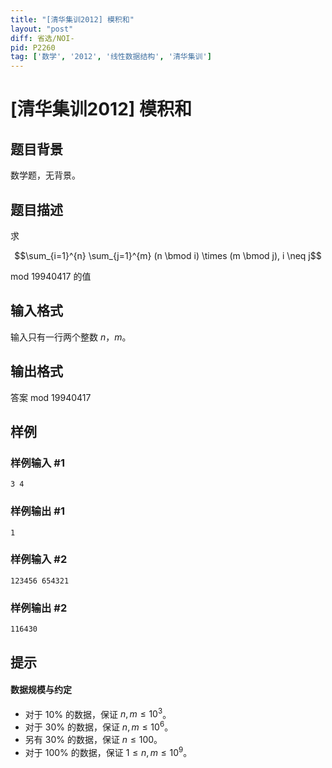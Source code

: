 ```yaml
---
title: "[清华集训2012] 模积和"
layout: "post"
diff: 省选/NOI-
pid: P2260
tag: ['数学', '2012', '线性数据结构', '清华集训']
---
```

# [清华集训2012] 模积和
## 题目背景

数学题，无背景。

## 题目描述

求

$$\sum_{i=1}^{n} \sum_{j=1}^{m} (n \bmod i) \times (m \bmod j), i \neq j$$

mod 19940417 的值
## 输入格式

输入只有一行两个整数 $n$，$m$。
## 输出格式

答案 mod 19940417

## 样例

### 样例输入 #1
```
3 4
```
### 样例输出 #1
```
1
```
### 样例输入 #2
```
123456 654321
```
### 样例输出 #2
```
116430
```
## 提示

#### 数据规模与约定

- 对于 $10\%$ 的数据，保证 $n,m \leq 10^3$。
- 对于 $30\%$ 的数据，保证 $n,m \leq 10^6$。
- 另有 $30\%$ 的数据，保证 $n \leq 100$。
- 对于 $100\%$ 的数据，保证 $1 \leq n,m \leq 10^9$。


